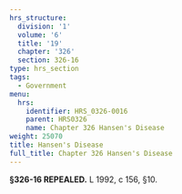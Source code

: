 ```yaml
---
hrs_structure:
  division: '1'
  volume: '6'
  title: '19'
  chapter: '326'
  section: 326-16
type: hrs_section
tags:
  - Government
menu:
  hrs:
    identifier: HRS_0326-0016
    parent: HRS0326
    name: Chapter 326 Hansen's Disease
weight: 25070
title: Hansen's Disease
full_title: Chapter 326 Hansen's Disease
---
```

**§326-16 REPEALED.** L 1992, c 156, §10.